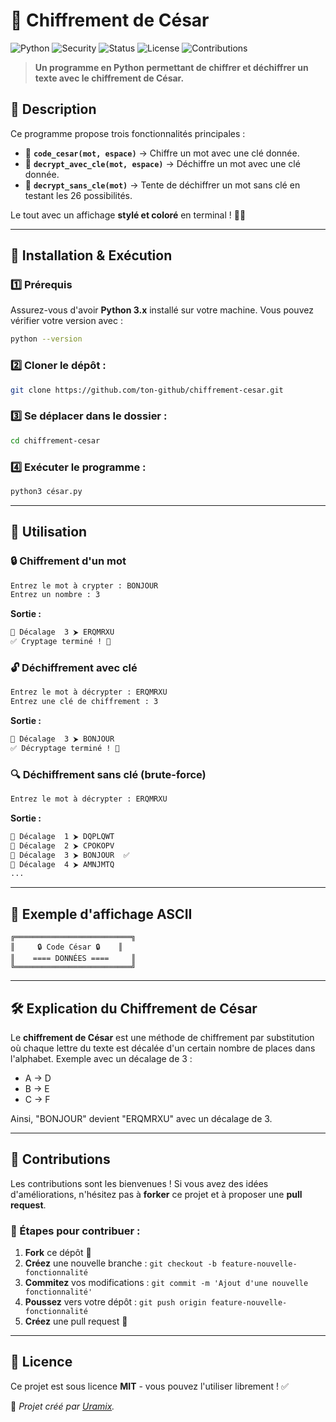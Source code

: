 # 🔐 Chiffrement de César

![Python](https://img.shields.io/badge/Python-3.x-blue?style=for-the-badge&logo=python)
![Security](https://img.shields.io/badge/Security-Cryptography-red?style=for-the-badge)
![Status](https://img.shields.io/badge/Status-Completed-green?style=for-the-badge)
![License](https://img.shields.io/badge/License-MIT-yellow?style=for-the-badge)
![Contributions](https://img.shields.io/badge/Contributions-Welcome-brightgreen?style=for-the-badge)

> **Un programme en Python permettant de chiffrer et déchiffrer un texte avec le chiffrement de César.**

## 📜 **Description**
Ce programme propose trois fonctionnalités principales :

- 🔹 **`code_cesar(mot, espace)`** → Chiffre un mot avec une clé donnée.
- 🔹 **`decrypt_avec_cle(mot, espace)`** → Déchiffre un mot avec une clé donnée.
- 🔹 **`decrypt_sans_cle(mot)`** → Tente de déchiffrer un mot sans clé en testant les 26 possibilités.

Le tout avec un affichage **stylé et coloré** en terminal ! 🎨✨

---

## 🚀 **Installation & Exécution**

### 1️⃣ Prérequis
Assurez-vous d'avoir **Python 3.x** installé sur votre machine. Vous pouvez vérifier votre version avec :
```sh
python --version
```

### 2️⃣ Cloner le dépôt :
```sh
git clone https://github.com/ton-github/chiffrement-cesar.git
```

### 3️⃣ Se déplacer dans le dossier :
```sh
cd chiffrement-cesar
```

### 4️⃣ Exécuter le programme :
```sh
python3 césar.py
```

---

## 🎯 **Utilisation**

### 🔒 **Chiffrement d'un mot**
```sh
Entrez le mot à crypter : BONJOUR
Entrez un nombre : 3
```
**Sortie :**
```sh
🔑 Décalage  3 ⮞ ERQMRXU
✅ Cryptage terminé ! 🎉
```

### 🔓 **Déchiffrement avec clé**
```sh
Entrez le mot à décrypter : ERQMRXU
Entrez une clé de chiffrement : 3
```
**Sortie :**
```sh
🔑 Décalage  3 ⮞ BONJOUR
✅ Décryptage terminé ! 🎉
```

### 🔍 **Déchiffrement sans clé (brute-force)**
```sh
Entrez le mot à décrypter : ERQMRXU
```
**Sortie :**
```sh
🔑 Décalage  1 ⮞ DQPLQWT
🔑 Décalage  2 ⮞ CPOKOPV
🔑 Décalage  3 ⮞ BONJOUR  ✅
🔑 Décalage  4 ⮞ AMNJMTQ
...
```

---

## 📌 **Exemple d'affichage ASCII**

```
╔══════════════════════════╗
║     🔒 Code César 🔒    ║
║    ==== DONNÉES ====     ║
╚══════════════════════════╝
```

---

## 🛠 **Explication du Chiffrement de César**
Le **chiffrement de César** est une méthode de chiffrement par substitution où chaque lettre du texte est décalée d'un certain nombre de places dans l'alphabet. Exemple avec un décalage de 3 :

- A → D
- B → E
- C → F

Ainsi, "BONJOUR" devient "ERQMRXU" avec un décalage de 3.


---

## 🤝 **Contributions**
Les contributions sont les bienvenues ! Si vous avez des idées d'améliorations, n'hésitez pas à **forker** ce projet et à proposer une **pull request**.

### 📌 Étapes pour contribuer :
1. **Fork** ce dépôt 🍴
2. **Créez** une nouvelle branche : `git checkout -b feature-nouvelle-fonctionnalité`
3. **Commitez** vos modifications : `git commit -m 'Ajout d'une nouvelle fonctionnalité'`
4. **Poussez** vers votre dépôt : `git push origin feature-nouvelle-fonctionnalité`
5. **Créez** une pull request 🔄

---

## 📜 **Licence**
Ce projet est sous licence **MIT** - vous pouvez l'utiliser librement ! ✅

🚀 *Projet créé par [Uramix](https://github.com/ton-github).*

